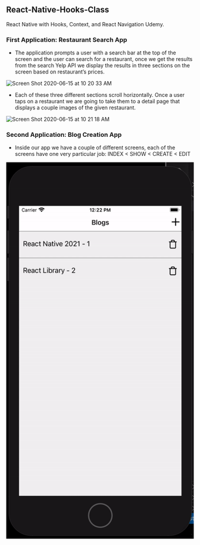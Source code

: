 ## React-Native-Hooks-Class
React Native with Hooks, Context, and React Navigation Udemy.

### First Application: Restaurant Search App

- The application prompts a user with a search bar at the top of the screen and the user can search for a restaurant, 
once we get the results from the search Yelp API we display the results in three sections on the screen based on restaurant’s prices. 

<img width="454" alt="Screen Shot 2020-06-15 at 10 20 33 AM" src="https://user-images.githubusercontent.com/44908424/84675549-0789a000-aef2-11ea-9ad1-256abb4fa734.png">

- Each of these three different sections scroll horizontally. Once a user taps on a restaurant we are going to take them to a detail page that displays a couple images of the given restaurant. 

<img width="442" alt="Screen Shot 2020-06-15 at 10 21 18 AM" src="https://user-images.githubusercontent.com/44908424/84675576-0eb0ae00-aef2-11ea-9fda-c35867003191.png">

### Second Application: Blog Creation App

- Inside our app we have a couple of different screens, each of the screens have one very particular job: INDEX < SHOW < CREATE < EDIT 

![alt-text](https://github.com/SoniaDumitru/React-Native-Hooks-Class/blob/master/blog/blog/blog.gif)
